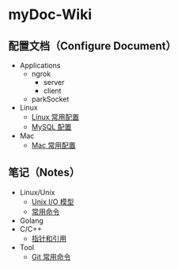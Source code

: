 # myDoc-Wiki

## 配置文档（Configure Document）
* Applications
    * ngrok
        * server
        * client
    * parkSocket
* Linux
    * [Linux 常用配置](https://github.com/gobomb/myDoc/wiki/linux)
    * [MySQL 配置](https://github.com/gobomb/myDoc/wiki/mysql)
* Mac
    * [Mac 常用配置](https://github.com/gobomb/myDoc/wiki/mac)
## 笔记（Notes）
* Linux/Unix
    * [Unix I/O 模型](https://github.com/gobomb/myDoc/wiki/io-model)
    * [常用命令](https://github.com/gobomb/myDoc/wiki/command)
* Golang
* C/C++
    * [指针和引用](https://github.com/gobomb/myDoc/wiki/pointer)
* Tool
    * [Git 常用命令](https://github.com/gobomb/myDoc/wiki/git)
